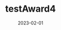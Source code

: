 ---
title: "testAward4"
date: "2023-02-01"
img: "https://i.imgur.com/SdChrcL.png"
awardee: "AlphaDelta"
place: "MUN Conference 4"
description: "AlphaDelta won the first prize somewhere. This is the description"
---